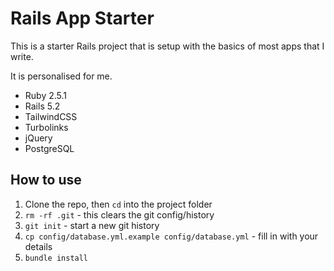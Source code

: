 # Rails App Starter

This is a starter Rails project that is setup with the basics of most apps that I write.

It is personalised for me.

* Ruby 2.5.1
* Rails 5.2
* TailwindCSS
* Turbolinks
* jQuery
* PostgreSQL

## How to use

1.  Clone the repo, then `cd` into the project folder
2.  `rm -rf .git` - this clears the git config/history
3.  `git init` - start a new git history
4.  `cp config/database.yml.example config/database.yml` - fill in with your details
5.  `bundle install`
